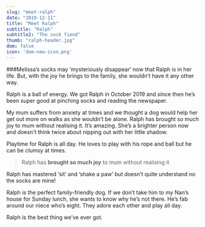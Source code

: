```yaml
---
slug: "meet-ralph"
date: "2019-12-11"
title: "Meet Ralph"
subtitle: "Ralph"
subtitle2: "The sock fiend"
thumb: "ralph-header.jpg"
dom: false
icon: 'dom-new-icon.png'
---
```


###Melissa’s socks may ‘mysteriously disappear’ now that Ralph is in her life. But, with the joy he brings to the family, she wouldn’t have it any other way.

Ralph is a ball of energy. We got Ralph in October 2019 and since then he’s been super good at pinching socks and reading the newspaper.

My mum suffers from anxiety at times and we thought a dog would help her get out more on walks as she wouldn’t be alone. Ralph has brought so much joy to mum without realising it. It’s amazing. She’s a brighter person now and doesn't think twice about nipping out with her little shadow.

Playtime for Ralph is all day. He loves to play with his rope and ball but he can be clumsy at times.

> Ralph has **brought so much joy** to mum without realising it

Ralph has mastered ‘sit’ and ‘shake a paw’ but doesn’t quite understand no the socks are mine!

Ralph is the perfect family-friendly dog. If we don’t take him to my Nan’s house for Sunday lunch, she wants to know why he’s not there. He’s fab around our niece who’s eight. They adore each other and play all day.

Ralph is the best thing we’ve ever got.